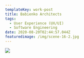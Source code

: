 ```yaml
---
templateKey: work-post
title: Babienko Architects
tags:
  - User Experience (UX/UI)
  - Software Engineering
date: 2020-08-20T02:44:57.044Z
featuredimage: /img/scene-16-2.jpg
---
```

![](/img/meat_4133_.jpg)
